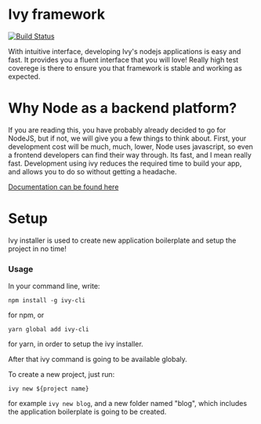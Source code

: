 # Ivy framework
[![Build Status](https://travis-ci.org/ivyjs/framework.svg?branch=master)](https://travis-ci.org/ivyjs/framework)

With intuitive interface, developing Ivy's nodejs applications is easy and fast. It provides you a fluent interface that you will love! Really high test coverege is there to ensure you that framework is stable and working as expected.

# Why Node as a backend platform?

If you are reading this, you have probably already decided to go for NodeJS, but if not, we will give you a few things to think about.
First, your development cost will be much, much, lower, Node uses javascript, so even a frontend developers can find their way through. Its fast, and I mean really fast. Development using ivy reduces the required time to build your app, and allows you to do so without getting a headache. 

[Documentation can be found here](http://ivyframework.com/)

# Setup

Ivy installer is used to create new application boilerplate and setup the project in no time!

### Usage

In your command line, write:
```
npm install -g ivy-cli 
```

for npm, or
```
yarn global add ivy-cli
```

for yarn, in order to setup the ivy installer.

After that ivy command is going to be available globaly.

To create a new project, just run:

```
ivy new ${project name}
```

for example ```ivy new blog```, and a new folder named "blog", which includes the application boilerplate is going to be created.
